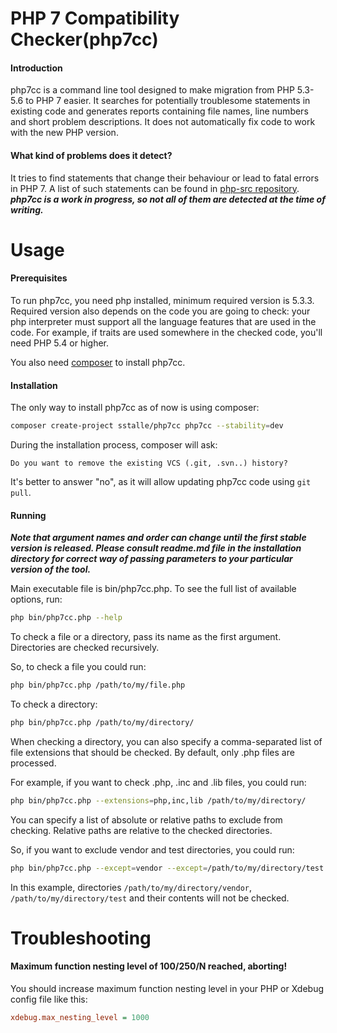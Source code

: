 # PHP 7 Compatibility Checker(php7cc)
#### Introduction
php7cc is a command line tool designed to make migration from PHP 5.3-5.6 to PHP 7 easier.
It searches for potentially troublesome statements in existing code and generates reports containing
file names, line numbers and short problem descriptions. It does not automatically fix
code to work with the new PHP version.

#### What kind of problems does it detect?
It tries to find statements that change their behaviour or lead to fatal errors in PHP 7.
A list of such statements can be found in [php-src repository](https://github.com/php/php-src/blob/master/UPGRADING).
***php7cc is a work in progress, so not all of them are detected at the time of writing.***

# Usage
#### Prerequisites
To run php7cc, you need php installed, minimum required version is 5.3.3. Required version
 also depends on the code you are going to check: your php interpreter must support all
 the language features that are used in the code. For example, if traits are used
 somewhere in the checked code, you'll need PHP 5.4 or higher.
 
You also need [composer](https://getcomposer.org/) to install php7cc.

#### Installation
The only way to install php7cc as of now is using composer:
```bash
composer create-project sstalle/php7cc php7cc --stability=dev
```

During the installation process, composer will ask:
```
Do you want to remove the existing VCS (.git, .svn..) history? 
```
It's better to answer "no", as it will allow updating php7cc code using ```git pull```.

#### Running
***Note that argument names and order can change until the first stable version is released.
Please consult readme.md file in the installation directory for correct way of passing parameters to your particular
version of the tool.***

Main executable file is bin/php7cc.php. To see the full list of available options, run:
```bash
php bin/php7cc.php --help
```

To check a file or a directory, pass its name as the first argument. Directories are checked
recursively.
 
So, to check a file you could run:
```bash
php bin/php7cc.php /path/to/my/file.php
```
To check a directory:
```bash
php bin/php7cc.php /path/to/my/directory/
```

When checking a directory, you can also specify a comma-separated list of file extensions that
should be checked. By default, only .php files are processed.
 
For example, if you want to check .php, .inc and .lib files, you could run:
```bash
php bin/php7cc.php --extensions=php,inc,lib /path/to/my/directory/
```

You can specify a list of absolute or relative paths to exclude from checking.
Relative paths are relative to the checked directories.

So, if you want to exclude vendor and test directories, you could run:
```bash
php bin/php7cc.php --except=vendor --except=/path/to/my/directory/test /path/to/my/directory/
```
In this example, directories ```/path/to/my/directory/vendor```,  ```/path/to/my/directory/test``` and their contents will not be checked.



# Troubleshooting
#### Maximum function nesting level of 100/250/N reached, aborting!
You should increase maximum function nesting level in your PHP or Xdebug config file like this:
```cfg
xdebug.max_nesting_level = 1000
```
